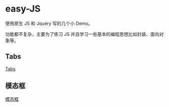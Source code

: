 # easy-JS
使用原生 JS 和 Jquery 写的几个小 Demo。

功能都不复杂，主要为了练习 JS 并且学习一些基本的编程思想比如封装、面向对象等。

## Tabs
[Tabs](https://zhangxin.github.io/easy-js/tabs)
## 模态框
[模态框](https://zhangxin.github.io/easy-js/modal)
